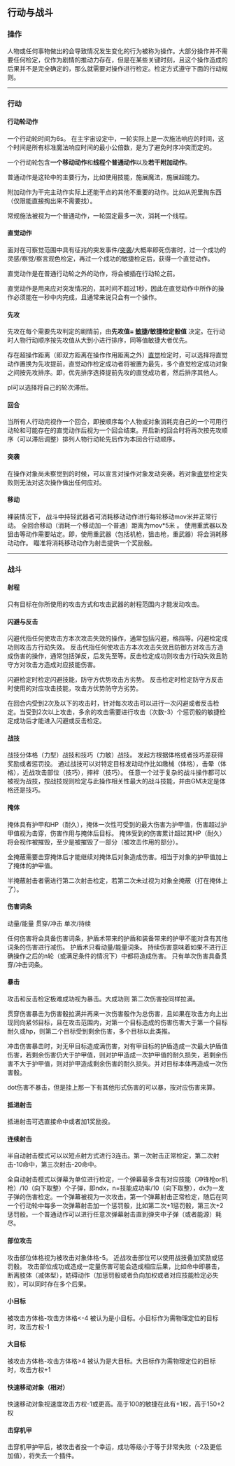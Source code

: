 ## 行动与战斗

### 操作

人物或任何事物做出的会导致情况发生变化的行为被称为操作。大部分操作并不需要任何检定，仅作为剧情的推动力存在，但是在某些关键时刻，且这个操作造成的后果并不是完全确定的，那么就需要对操作进行检定。检定方式遵守下面的行动规则。

-------

### 行动

#### 行动轮动作
一个行动轮时间为6s。
在主宇宙设定中，一轮实际上是一次施法响应的时间，这个时间是所有标准魔法响应时间的最小公倍数，是为了避免时序冲突而定的。

一个行动轮包含**一个移动动作**和**线程个普通动作**以及**若干附加动作**。

普通动作是这轮中的主要行为，比如使用技能，施展魔法，施展超能力。

附加动作为干完主动作实际上还能干点的其他不重要的动作。比如从兜里掏东西（仅限能直接掏出来不需要找）。

常规施法被视为一个普通动作，一轮固定最多一次，消耗一个线程。

#### 直觉动作 
<a id="instinct"></a>

面对在可察觉范围中具有征兆的突发事件/[突袭](#strike)/大概率即死伤害时，过一个成功的灵感/察觉/察言观色检定，再过一个成功的敏捷检定后，获得一个直觉动作。

直觉动作是在普通行动轮之外的动作，将会被插在行动轮之前。

直觉动作是用来应对突发情况的，其时间不超过1秒，因此在直觉动作中所作的操作必须能在一秒中内完成，且通常来说只会有一个操作。

#### 先攻
先攻在每个需要先攻判定的剧情前，由**先攻值= [敏捷](属性.md)/敏捷检定骰值** 决定。在行动时人物行动顺序按先攻值从大到小进行排序，同等值敏捷大者优先。

存在超操作距离（即双方距离在操作作用距离之外）[直觉](#instinct)检定时，可以选择将直觉动作置换为先攻提前，直觉动作检定成功者将被置为最先，多个直觉检定成功对象之间按先攻排序。即，优先排序选择提前先攻的直觉成功者，然后排序其他人。

pl可以选择将自己的轮次滞后。

#### 回合

当所有人行动完视作一个回合，即按顺序每个人物或对象消耗完自己的一个可用行动轮和可能存在的直觉动作后视为一个回合结束。开启新的回合时将再次按先攻顺序（可以滞后调整）排列人物行动轮先后作为本回合行动顺序。

#### 突袭
<a id="strike"></a>

在操作对象尚未察觉到的时候，可以宣言对操作对象发动突袭。若对象[直觉](#instinct)检定失败则无法对这次操作做出任何应对。

#### 移动

裸装情况下，
战斗中持轻武器者可消耗移动动作进行每轮移动mov米并正常行动。 
全回合移动（消耗一个移动加一个普通）距离为mov*5米 。
使用重武器以及狙击等动作需要站定。即，使用重武器（包括机枪，狙击枪，重武器）将会消耗移动动作。
瞄准将消耗移动动作为射击提供一个奖励骰。

-------

### 战斗

#### 射程
只有目标在你所使用的攻击方式和攻击武器的射程范围内才能发动攻击。


#### 闪避与反击
闪避代指任何使攻击方本次攻击失效的操作，通常包括闪避，格挡等。闪避检定成功则攻击方行动失效。
反击代指任何使攻击方本次攻击失效且防御方对攻击方造成伤害的操作，通常包括弹反，后发先至等。反击检定成功则攻击方行动失效且防守方对攻击方造成对应技能伤害。

闪避检定时检定闪避技能，防守方优势攻击方劣势。
反击检定时检定防守方反击时使用的对应攻击技能，攻击方优势防守方劣势。

在回合内受到2次及以下的攻击时，针对每次攻击可以进行一次闪避或者反击检定。当受到2次以上攻击，多余的攻击需要进行攻击（次数-3）个惩罚骰的敏捷检定成功后才能进入闪避或反击检定。

#### 战技

战技分体格（力型）战技和技巧（力敏）战技。
发起方根据体格或者技巧差获得奖励或者惩罚投。
通过战技可以对特定目标发动动作比如缴械（体格），击晕（体格），近战攻击部位（技巧），摔袢（技巧）。
任意一个过于复杂的战斗操作都可以被视为战技，按战技规则检定与此操作相关性最大的战斗技能，并由GM决定是体格还是技巧。

#### 掩体 
掩体具有护甲和HP（耐久），掩体一次性可受到的最大伤害为护甲值，伤害超过护甲值视为击穿，伤害作用与掩体后目标。
掩体受到的伤害累计超过其HP（耐久）将会视作被摧毁，至少是被摧毁了一部分（被攻击作用的部分）。 

全掩蔽需要击穿掩体后才能继续对掩体后对象造成伤害。相当于对象的护甲值加上了掩体的护甲值。 

半掩蔽射击者需进行第二次射击检定，若第二次未过视为对象全掩蔽（打在掩体上了）。  

#### 伤害词条

动量/能量 
贯穿/冲击
单次/持续

任何伤害将会具备伤害词条，护盾术带来的护盾和装备带来的护甲不能对含有其他词条的伤害进行减伤。
护盾术只看动量/能量词条。
持续伤害意味着如果不进行正确操作之后的n轮（或满足条件的情况下）中都将造成伤害。
只有单次伤害具备贯穿/冲击词条。

#### 暴击

攻击和反击检定极难成功视为暴击。大成功则
第二次伤害投同样拉满。

贯穿伤害暴击为伤害骰拉满并再来一次伤害骰作为总伤害，且如果在攻击方向上出现同向紧邻目标，且在攻击范围内，对第一个目标造成的伤害伤害大于第一个目标耐久或hp，则第二个目标受到剩余伤害，多个目标以此类推。

冲击伤害暴击时，对无甲目标造成满伤害，对有甲目标的护盾造成一次最大护盾值伤害，若剩余伤害仍大于护甲值，则对护甲造成一次护甲值的耐久损失，若剩余伤害不大于护甲值，则对护甲造成剩余伤害的耐久损失。并对目标本体再造成一次伤害骰。

dot伤害不暴击，但是挂上那一下有其他形式伤害的可以暴，按对应伤害来算。

#### 抵进射击 
抵进射击可选直接命中或者加1奖励投。

#### 连续射击
半自动射击模式可以以短点射方式进行3连击。第一次射击正常检定，第二次射击-10命中，第三次射击-20命中。

全自动射击模式以弹幕为单位进行检定，一个弹幕最多含有对应技能（冲锋枪or机枪）/10（向下取整）个子弹，即ndx，n=技能成功率/10（向下取整），dx为一发子弹的伤害检定。一个弹幕被视为一次攻击。第一个弹幕射击正常检定，随后在同一个行动轮中每多一次弹幕射击加一个惩罚骰，比如第二次+1惩罚骰，第三次+2惩罚骰。一个普通动作可以进行任意次弹幕射击直到弹夹中子弹（或者能源）耗尽。


#### 部位攻击
攻击部位体格视为被攻击对象体格-5。
近战攻击部位可以使用战技叠加奖励或惩罚骰。
攻击部位成功或造成一定量伤害可能会造成相应后果，比如命中即暴击，断离肢体（减体型），妨碍动作（加惩罚骰或者负向加权或者对应技能检定必失败），可以同时存在多个后果。

#### 小目标
被攻击方体格-攻击方体格<-4 被认为是小目标。小目标作为需物理定位的目标时，攻击方权-1

#### 大目标
被攻击方体格-攻击方体格>4 被认为是大目标。大目标作为需物理定位的目标时，攻击方权+1

#### 快速移动对象（相对）
快速移动对象视速度攻击方权-1或更高。高于100的敏捷在此有+1权，高于150+2权

#### 击穿机甲
击穿机甲护甲后，被攻击者投一个幸运，成功等级小于等于非常失败（-2及更低加值），将失去一个插件。